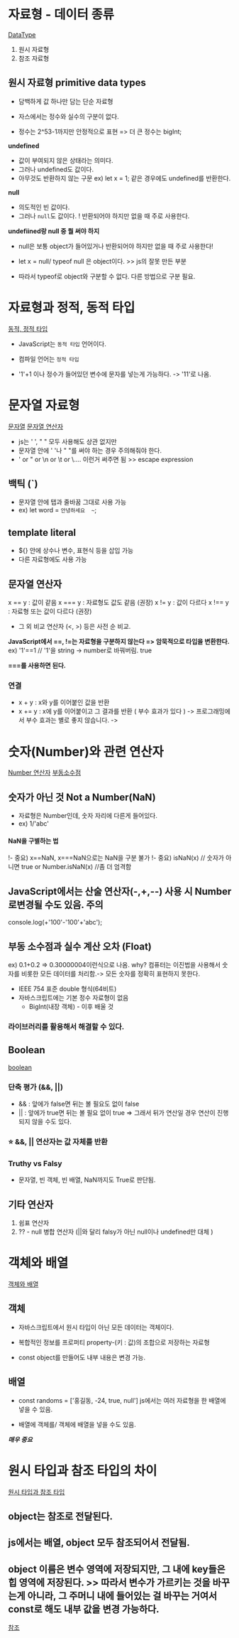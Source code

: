 # 자료형 - 데이터 종류
[DataType](./datatype.js)
1) 원시 자료형
2) 참조 자료형
  
  
  
## 원시 자료형 primitive data types
- 담백하게 값 하나만 담는 단순 자료형 

- 자스에서는 정수와 실수의 구분이 없다. 
- 정수는 2^53-1까지만 안정적으로 표현 => 더 큰 정수는 bigInt;

    
 **undefined**
- 값이 부여되지 않은 상태라는 의미다. 
- 그러나 undefined도 값이다. 
- 아무것도 반환하지 않는 구문 ex) let x = 1; 같은 경우에도 undefined를 반환한다.  

  
 **null**
- 의도적인 빈 값이다. 
- 그러나 `null`도 값이다. ! 반환되어야 하지만 없을 때 주로 사용한다. 

    
**undefiined랑 null 중 뭘 써야 하지**
- null은 보통 object가 들어있거나 반환되어야 하지만 없을 때 주로 사용한다!  

- let x = null/ typeof null 은 object이다. >> js의 잘못 만든 부분
- 따라서 typeof로 object와 구분할 수 없다. 다른 방법으로 구분 필요.




# 자료형과 정적, 동적 타입
[동적, 정적 타입](./dynammic)

- JavaScript는 `동적 타입` 언어이다. 
- 컴파일 언어는 `정적 타입`

- '1'+1 이나 정수가 들어있던 변수에 문자를 넣는게 가능하다. 
-> '11'로 나옴. 

# 문자열 자료형
[문자열](./stringData.js)
[문자열 연산자](./stringOperator.js)
- js는 ' ', " " 모두 사용해도 상관 없지만
- 문자열 안에 ' '나 " "를 써야 하는 경우 주의해줘야 한다. 
- \' or \" or \n or \t or \\.... 이런거 써주면 됨 >> escape expression

## 백틱 (`)
- 문자열 안에 탭과 줄바꿈 그대로 사용 가능 
- ex) let word = ``안녕하세요  ~``;

## template literal
- ${} 안에 상수나 변수, 표현식 등을 삽입 가능
- 다른 자료형에도 사용 가능

## 문자열 연산자
x == y : 값이 같음
x === y : 자료형도 값도 같음 (권장)
x != y : 값이 다르다
x !== y : 자료형 또는 값이 다르다 (권장)
- 그 외 비교 연산자 (<, >) 등은 사전 순 비교.

**JavaScript에서 ==, !=는 자료형을 구분하지 않는다 => 암묵적으로 타입을 변환한다.**
ex) '1'==1 // '1'을 string -> number로 바꿔버림. true

**===를 사용하면 된다.**

### 연결
- x + y : x와 y를 이어붙인 값을 반환
- x += y : x에 y를 이어붙이고 그 결과를 반환 ( 부수 효과가 있다 )
-> 프로그래밍에서 부수 효과는 별로 좋지 않습니다. 
-> 




# 숫자(Number)와 관련 연산자
[Number 연산자](./NumberOperator.js)
[부동소수점](./float.js)

## 숫자가 아닌 것 Not a Number(NaN)
- 자료형은 Number인데, 숫자 자리에 다른게 들어있다. 
- ex) 1/'abc'
#### NaN을 구별하는 법
!- 중요) x==NaN, x===NaN으로는 NaN을 구분 불가
!- 중요) isNaN(x) // 숫자가 아니면 true 
         or Number.isNaN(x) //좀 더 엄격함 

## JavaScript에서는 산술 연산자(-,+,--) 사용 시 Number로변경될 수도 있음. 주의
console.log(+'100'-'100'+'abc');

## 부동 소수점과 실수 계산 오차 (Float)
ex) 0.1+0.2 => 0.30000004이런식으로 나옴.
why? 컴퓨터는 이진법을 사용해서 숫자를 비롯한 모든 데이터를 처리함.-> 모든 숫자를 정확히 표현하지 못한다.

- IEEE 754 표준 double 형식(64비트)
- 자바스크립트에는 기본 정수 자료형이 없음
  - BigInt(내장 객체) - 이후 배울 것 
### 라이브러리를 활용해서 해결할 수 있다. 

## Boolean
[boolean](./boolean.js)
### 단축 평가 (&&, ||)
- && : 앞에가 false면 뒤는 볼 필요도 없이 false
- || : 앞에가 true면 뒤는 볼 필요 없이 true
=> 그래서 뒤가 연산일 경우 연산이 진행되지 않을 수도 있다.
### ⭐️ &&, || 연산자는 값 자체를 반환

### Truthy vs Falsy
- 문자열, 빈 객체, 빈 배열, NaN까지도 True로 판단됨. 

## 기타 연산자
1. 쉼표 연산자 
2. ?? - null 병합 연산자 (||와 달리 falsy가 아닌 null이나 undefined만 대체 )

# 객체와 배열
[객체와 배열](./objectAndArray.js) 
## 객체
- 자바스크립트에서 원시 타입이 아닌 모든 데이터는 객체이다. 
- 복합적인 정보를 프로퍼티 property-(키 : 값)의 조합으로 저장하는 자료형 

- const object를 만들어도 내부 내용은 변경 가능. 

## 배열 
- const randoms = ['홍길동, -24, true, null'] js에서는 여러 자료형을 한 배열에 넣을 수 있음. 

- 배열에 객체를/ 객체에 배열을 넣을 수도 있음. 

*****매우 중요*****
# 원시 타입과 참조 타입의 차이
[원시 타입과 참조 타입](./privmitiveAndReference.js)
## object는 참조로 전달된다. 
## js에서는 배열, object 모두 참조되어서 전달됨. 
## object 이름은 변수 영역에 저장되지만, 그 내에 key들은 힙 영역에 저장된다. >> 따라서 변수가 가르키는 것을 바꾸는게 아니라, 그 주머니 내에 들어있는 걸 바꾸는 거여서 const로 해도 내부 값을 변경 가능하다.
[참조](https://www.yalco.kr/@javascript/2-10/) 